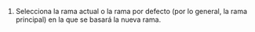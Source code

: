 1. Selecciona la rama actual o la rama por defecto (por lo general, la rama principal) en la que se basará la nueva rama.
